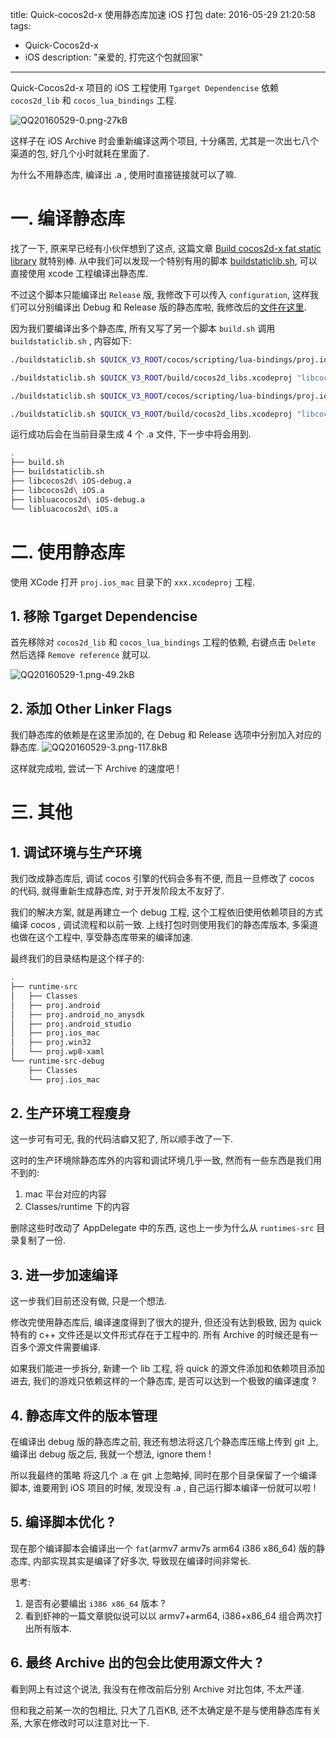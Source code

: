 title: Quick-cocos2d-x 使用静态库加速 iOS 打包
date: 2016-05-29 21:20:58
tags:
- Quick-Cocos2d-x
- iOS
description: "亲爱的, 打完这个包就回家"
---

Quick-Cocos2d-x 项目的 iOS 工程使用 `Tgarget Dependencise` 依赖 `cocos2d_lib` 和 `cocos_lua_bindings` 工程.

![QQ20160529-0.png-27kB][1]

这样子在 iOS Archive 时会重新编译这两个项目, 十分痛苦, 尤其是一次出七八个渠道的包, 好几个小时就耗在里面了.

为什么不用静态库, 编译出 .a , 使用时直接链接就可以了嘛.

# 一. 编译静态库

找了一下, 原来早已经有小伙伴想到了这点, 这篇文章 [Build cocos2d-x fat static library][2] 就特别棒. 从中我们可以发现一个特别有用的脚本 [buildstaticlib.sh][3], 可以直接使用 xcode 工程编译出静态库.

不过这个脚本只能编译出 `Release` 版, 我修改下可以传入 `configuration`, 这样我们可以分别编译出 Debug 和 Release 版的静态库啦, 我修改后的[文件在这里][4].

因为我们要编译出多个静态库, 所有又写了另一个脚本 `build.sh` 调用 `buildstaticlib.sh` , 内容如下:

```sh
./buildstaticlib.sh $QUICK_V3_ROOT/cocos/scripting/lua-bindings/proj.ios_mac/cocos2d_lua_bindings.xcodeproj "libluacocos2d iOS" "Release"

./buildstaticlib.sh $QUICK_V3_ROOT/build/cocos2d_libs.xcodeproj "libcocos2d iOS" "Release"

./buildstaticlib.sh $QUICK_V3_ROOT/cocos/scripting/lua-bindings/proj.ios_mac/cocos2d_lua_bindings.xcodeproj "libluacocos2d iOS" "Debug"

./buildstaticlib.sh $QUICK_V3_ROOT/build/cocos2d_libs.xcodeproj "libcocos2d iOS" "Debug"
```

运行成功后会在当前目录生成 4 个 .a 文件, 下一步中将会用到.
```sh
.
├── build.sh
├── buildstaticlib.sh
├── libcocos2d\ iOS-debug.a
├── libcocos2d\ iOS.a
├── libluacocos2d\ iOS-debug.a
└── libluacocos2d\ iOS.a
```


# 二. 使用静态库
使用 XCode 打开 `proj.ios_mac` 目录下的 `xxx.xcodeproj` 工程.

## 1. 移除 Tgarget Dependencise

首先移除对 `cocos2d_lib` 和 `cocos_lua_bindings` 工程的依赖, 右键点击 `Delete` 然后选择 `Remove reference` 就可以.

![QQ20160529-1.png-49.2kB][5]

## 2. 添加 Other Linker Flags

我们静态库的依赖是在这里添加的, 在 Debug 和 Release 选项中分别加入对应的静态库.
![QQ20160529-3.png-117.8kB][6]


这样就完成啦, 尝试一下 Archive 的速度吧 !

# 三. 其他

## 1. 调试环境与生产环境

我们改成静态库后, 调试 cocos 引擎的代码会多有不便, 而且一旦修改了 cocos 的代码, 就得重新生成静态库, 对于开发阶段太不友好了.

我们的解决方案, 就是再建立一个 debug 工程, 这个工程依旧使用依赖项目的方式编译 cocos , 调试流程和以前一致. 上线打包时则使用我们的静态库版本, 多渠道也做在这个工程中, 享受静态库带来的编译加速.

最终我们的目录结构是这个样子的:

```sh
.
├── runtime-src
│   ├── Classes
│   ├── proj.android
│   ├── proj.android_no_anysdk
│   ├── proj.android_studio
│   ├── proj.ios_mac
│   ├── proj.win32
│   └── proj.wp8-xaml
└── runtime-src-debug
    ├── Classes
    └── proj.ios_mac
```

## 2. 生产环境工程瘦身

这一步可有可无, 我的代码洁癖又犯了, 所以顺手改了一下. 

这时的生产环境除静态库外的内容和调试环境几乎一致, 然而有一些东西是我们用不到的:

1. mac 平台对应的内容
2. Classes/runtime 下的内容

删除这些时改动了 AppDelegate 中的东西, 这也上一步为什么从 `runtimes-src` 目录复制了一份.

## 3. 进一步加速编译

这一步我们目前还没有做, 只是一个想法.

修改完使用静态库后, 编译速度得到了很大的提升, 但还没有达到极致, 因为 quick 特有的 c++ 文件还是以文件形式存在于工程中的. 所有 Archive 的时候还是有一百多个源文件需要编译.

如果我们能进一步拆分, 新建一个 lib 工程, 将 quick 的源文件添加和依赖项目添加进去, 我们的游戏只依赖这样的一个静态库, 是否可以达到一个极致的编译速度 ?

## 4. 静态库文件的版本管理

在编译出 debug 版的静态库之前, 我还有想法将这几个静态库压缩上传到 git 上, 编译出 debug 版之后, 我就一个想法, ignore them !

所以我最终的策略 将这几个 .a 在 git 上忽略掉, 同时在那个目录保留了一个编译脚本, 谁要用到 iOS 项目的时候, 发现没有 .a , 自己运行脚本编译一份就可以啦 !

## 5. 编译脚本优化 ?

现在那个编译脚本会编译出一个 `fat`(armv7 armv7s arm64 i386 x86_64) 版的静态库, 内部实现其实是编译了好多次, 导致现在编译时间非常长.

思考:
1. 是否有必要编出 `i386 x86_64` 版本 ?
2. 看到虾神的一篇文章貌似说可以以 armv7+arm64, i386+x86_64 组合两次打出所有版本.

## 6. 最终 Archive 出的包会比使用源文件大 ?

看到网上有过这个说法, 我没有在修改前后分别 Archive 对比包体, 不太严谨. 

但和我之前某一次的包相比, 只大了几百KB, 还不太确定是不是与使用静态库有关系, 大家在修改时可以注意对比一下.


  [1]: http://static.zybuluo.com/justbilt/i0vtatej9k1wx2d9ck8fmqhy/QQ20160529-0.png
  [2]: http://www.nicnocquee.com/2016/01/20/build-cocos2d-x-fat-static-library.html
  [3]: https://gist.github.com/nicnocquee/9dc4c4a128d7c0bafe23#file-buildstaticlib-sh
  [4]: https://gist.github.com/justbilt/e84e3e83984dd0ad4e005525b7bc1033
  [5]: http://static.zybuluo.com/justbilt/3d9eiua1tind8aycakjwymgl/QQ20160529-1.png
  [6]: http://static.zybuluo.com/justbilt/5g1o6ozh1j4dlybcjftfybnr/QQ20160529-3.png
